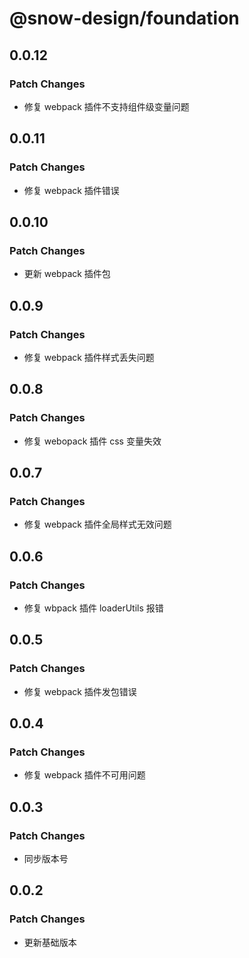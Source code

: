 # @snow-design/foundation

## 0.0.12

### Patch Changes

- 修复 webpack 插件不支持组件级变量问题

## 0.0.11

### Patch Changes

- 修复 webpack 插件错误

## 0.0.10

### Patch Changes

- 更新 webpack 插件包

## 0.0.9

### Patch Changes

- 修复 webpack 插件样式丢失问题

## 0.0.8

### Patch Changes

- 修复 webopack 插件 css 变量失效

## 0.0.7

### Patch Changes

- 修复 webpack 插件全局样式无效问题

## 0.0.6

### Patch Changes

- 修复 wbpack 插件 loaderUtils 报错

## 0.0.5

### Patch Changes

- 修复 webpack 插件发包错误

## 0.0.4

### Patch Changes

- 修复 webpack 插件不可用问题

## 0.0.3

### Patch Changes

- 同步版本号

## 0.0.2

### Patch Changes

- 更新基础版本
